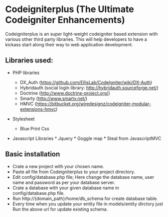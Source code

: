 Codeigniterplus (The Ultimate Codeigniter Enhancements)
=====================================

Codeigniterplus is an super light-weight codeigniter based extension with various other third party libraries. This will help developers
to have a kickass start along their way to web application development.
	
Libraries used:
------------------
- PHP libraries
	* DX_Auth (https://github.com/EllisLab/CodeIgniter/wiki/DX-Auth)
	* Hybridauth (social login library: http://hybridauth.sourceforge.net/)
	* Doctrine (http://www.doctrine-project.org/)
	* Smarty (http://www.smarty.net/)
	* HMVC (https://bitbucket.org/wiredesignz/codeigniter-modular-extensions-hmvc) 


- Stylesheet
	* Blue Print Css

- Javascript Libraries
       * Jquery
       * Goggle map
       * Steal from JavascriptMVC

Basic installation
----------
- Crate a new project with your chosen name. 
- Paste all file from Codeigniterplus to your project directory.
- Edit config/database.php file; Here change the database name, user name and password as per your database server.
- Crate a database with your given database name in config/database.php file.
- Run http://{domain_path}/home/db_schema for create database table.
- Every time when you update your entity file in models/entity dirctory just Run the above url for update existing schema.

